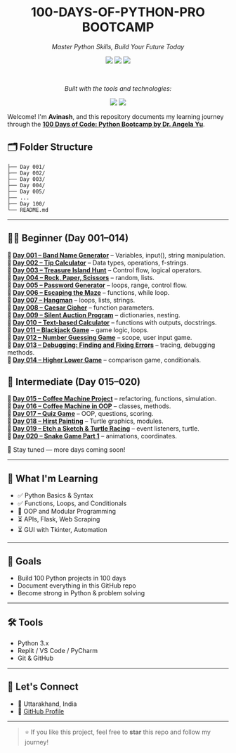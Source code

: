 <h1 align="center">
  <strong>
    100-DAYS-OF-PYTHON-PRO<br>BOOTCAMP
  </strong>
</h1>

<p align="center"><i>Master Python Skills, Build Your Future Today</i></p>

<p align="center">
  <img src="https://img.shields.io/badge/last%20commit-last%20friday-007bff?style=for-the-badge&logo=git" />
  <img src="https://img.shields.io/badge/python-100.0%25-007bff?style=for-the-badge&logo=python&logoColor=white" />
  <img src="https://img.shields.io/badge/languages-1-007bff?style=for-the-badge&logo=code" />
</p>

<br/>

<p align="center"><i>Built with the tools and technologies:</i></p>

<p align="center">
  <img src="https://img.shields.io/badge/Markdown-000000?style=for-the-badge&logo=markdown&logoColor=white" />
  <img src="https://img.shields.io/badge/Python-3776AB?style=for-the-badge&logo=python&logoColor=white" />
</p>


Welcome! I'm **Avinash**, and this repository documents my learning journey through the **[100 Days of Code: Python Bootcamp by Dr. Angela Yu](https://www.udemy.com/course/100-days-of-code/)**.


## 🗂️ Folder Structure

```100-Days-of-Python-Code-challenge/
├── Day 001/
├── Day 002/
├── Day 003/
├── Day 004/
├── Day 005/
├── ...
├── Day 100/
└── README.md
```
---
## 🧑‍💻 Beginner (Day 001–014)
**📅 [Day 001 – Band Name Generator](https://github.com/AvinashNegi1999/100-Days-of-Python-Pro-Bootcamp/tree/main/Day%20001)** – Variables, input(), string manipulation.  
**📅 [Day 002 – Tip Calculator](https://github.com/AvinashNegi1999/100-Days-of-Python-Pro-Bootcamp/tree/main/Day%20002)** – Data types, operations, f-strings.  
**📅 [Day 003 – Treasure Island Hunt](https://github.com/AvinashNegi1999/100-Days-of-Python-Pro-Bootcamp/tree/main/Day%20003)** – Control flow, logical operators.  
**📅 [Day 004 – Rock, Paper, Scissors](https://github.com/AvinashNegi1999/100-Days-of-Python-Pro-Bootcamp/tree/main/Day%20004)** – random, lists.  
**📅 [Day 005 – Password Generator](https://github.com/AvinashNegi1999/100-Days-of-Python-Pro-Bootcamp/tree/main/Day%20005)** – loops, range, control flow.  
**📅 [Day 006 – Escaping the Maze](https://github.com/AvinashNegi1999/100-Days-of-Python-Pro-Bootcamp/tree/main/Day%20006)** – functions, while loop.  
**📅 [Day 007 – Hangman](https://github.com/AvinashNegi1999/100-Days-of-Python-Pro-Bootcamp/tree/main/Day%20007)** – loops, lists, strings.  
**📅 [Day 008 – Caesar Cipher](https://github.com/AvinashNegi1999/100-Days-of-Python-Pro-Bootcamp/tree/main/Day%20008)** – function parameters.  
**📅 [Day 009 – Silent Auction Program](https://github.com/AvinashNegi1999/100-Days-of-Python-Pro-Bootcamp/tree/main/Day%20009)** – dictionaries, nesting.  
**📅 [Day 010 – Text-based Calculator](https://github.com/AvinashNegi1999/100-Days-of-Python-Pro-Bootcamp/tree/main/Day%20010)** – functions with outputs, docstrings.  
**📅 [Day 011 – Blackjack Game](https://github.com/AvinashNegi1999/100-Days-of-Python-Pro-Bootcamp/tree/main/Day%20011)** – game logic, loops.  
**📅 [Day 012 – Number Guessing Game](https://github.com/AvinashNegi1999/100-Days-of-Python-Pro-Bootcamp/tree/main/Day%20012)** – scope, user input game.  
**📅 [Day 013 – Debugging: Finding and Fixing Errors](https://github.com/AvinashNegi1999/100-Days-of-Python-Pro-Bootcamp/tree/main/Day%20013)** – tracing, debugging methods.  
**📅 [Day 014 – Higher Lower Game](https://github.com/AvinashNegi1999/100-Days-of-Python-Pro-Bootcamp/tree/main/Day%20014)** – comparison game, conditionals.

## 🧠 Intermediate (Day 015–020)
**📅 [Day 015 – Coffee Machine Project](https://github.com/AvinashNegi1999/100-Days-of-Python-Pro-Bootcamp/tree/main/Day%20015)** – refactoring, functions, simulation.  
**📅 [Day 016 – Coffee Machine in OOP](https://github.com/AvinashNegi1999/100-Days-of-Python-Pro-Bootcamp/tree/main/Day%20016)** – classes, methods.  
**📅 [Day 017 – Quiz Game](https://github.com/AvinashNegi1999/100-Days-of-Python-Pro-Bootcamp/tree/main/Day%20017)** – OOP, questions, scoring.  
**📅 [Day 018 – Hirst Painting](https://github.com/AvinashNegi1999/100-Days-of-Python-Pro-Bootcamp/tree/main/Day%20018)** – Turtle graphics, modules.  
**📅 [Day 019 – Etch a Sketch & Turtle Racing](https://github.com/AvinashNegi1999/100-Days-of-Python-Pro-Bootcamp/tree/main/Day%20019)** – event listeners, turtle.  
**📅 [Day 020 – Snake Game Part 1](https://github.com/AvinashNegi1999/100-Days-of-Python-Pro-Bootcamp/tree/main/Day%20020)** – animations, coordinates.

📌 Stay tuned — more days coming soon!


---

## 🧠 What I'm Learning

- ✅ Python Basics & Syntax
- ✅ Functions, Loops, and Conditionals
- 🔄 OOP and Modular Programming
- ⏳ APIs, Flask, Web Scraping
- ⏳ GUI with Tkinter, Automation

---

## 🚀 Goals

- Build 100 Python projects in 100 days
- Document everything in this GitHub repo
- Become strong in Python & problem solving

---

## 🛠 Tools

- Python 3.x
- Replit / VS Code / PyCharm
- Git & GitHub

---

## 🙌 Let's Connect

- 📍 Uttarakhand, India  
- 🔗 [GitHub Profile](https://github.com/AvinashNegi1999)

---

> ⭐ If you like this project, feel free to **star** this repo and follow my journey!
